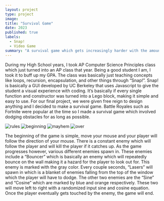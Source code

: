 ```yaml
---
layout: project
type: project
image: 
title: "Survival Game"
date: 2023
published: true
labels:
  - Snap!
  - Video Game
summary: "A survival game which gets increasingly harder with the amount of time survived coded via Snap!"
---
```


During my High School years, I took AP Computer Science Principles class which just turned into an AP class that year. Being a good student I am, I took it to buff up my GPA. The class was basically just teaching concepts like loops, recursion, encapsulation, and other things through “Snap!”. Snap! is basically a GUI developed by UC Berkeley that uses Javascript to give the student a visual experience with coding. It’s basically if every single function and constructor was turned into a Lego block, making it simple and easy to use. For our final project, we were given free reign to design anything and I decided to make a survival game. Battle Royales such as Fortnite were popular at the time so I made a survival game which involved dodging obstacles for as long as possible.

![rules](https://github.com/ezekielira/ezekielira.github.io/assets/156398987/78dfde4f-6cef-498b-bb56-0186471d7044)
![beginning](https://github.com/ezekielira/ezekielira.github.io/assets/156398987/f42bf410-8c31-43a8-891e-d9565808e8b1)
![mayhem](https://github.com/ezekielira/ezekielira.github.io/assets/156398987/a961af41-61f9-4e68-863b-ac0fd07a91d1)
![over](https://github.com/ezekielira/ezekielira.github.io/assets/156398987/5f1ca0a2-162d-4c48-85da-56ea03a01149)

The beginning of the game is simple, move your mouse and your player will follow the direction of your mouse. There is a constant enemy which will follow the player and will kill the player if it catches up. As the game progresses however, various different enemies spawn in. These enemies include a “Bouncer” which is basically an enemy which will repeatedly bounce on the wall making it a hazard for the player to look out for. This enemy is marked with the gray color. Every couple seconds, “Lasers” will spawn in which is a blanket of enemies falling from the top of the window which the player will have to dodge. The other two enemies are the “Sine” and “Cosine” which are marked by blue and orange respectively. These two will move left to right with a randomized input sine and cosine equation. Once the player eventually gets touched by the enemy, the game will end.



